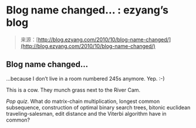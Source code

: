 <!--yml
category: 未分类
date: 2024-07-01 18:18:04
-->

# Blog name changed… : ezyang’s blog

> 来源：[http://blog.ezyang.com/2010/10/blog-name-changed/](http://blog.ezyang.com/2010/10/blog-name-changed/)

## Blog name changed…

...because I don’t live in a room numbered 245s anymore. Yep. :-)

This is a cow. They munch grass next to the River Cam.

*Pop quiz*. What do matrix-chain multiplication, longest common subsequence, construction of optimal binary search trees, bitonic euclidean traveling-salesman, edit distance and the Viterbi algorithm have in common?